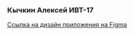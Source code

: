 ### Кычкин Алексей ИВТ-17
[Ссылка на дизайн приложения на Figma](https://www.figma.com/file/gFNiUgqEPcbHqHlanN4Mpe/Untitled?node-id=5%3A104)